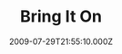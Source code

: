 ---
title: "Bring It On"
year: 2000
date: 2009-07-29T21:55:10.000Z
permalink: /almanac/movies/2009-07-29-bring-it-on/index.html
link: https://letterboxd.com/rknightuk/film/bring-it-on/
rating: 3
---